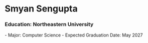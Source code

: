 <h1>Smyan Sengupta</h1>
<h3>Education: Northeastern University</h3>
- Major: Computer Science
- Expected Graduation Date: May 2027